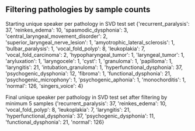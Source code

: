 ## Filtering pathologies by sample counts

Starting unique speaker per pathology in SVD test set
{'recurrent_paralysis': 37, 'reinkes_edema': 10, 'spasmodic_dysphonia': 3, 'central_laryngeal_movement_disorder': 2, 'superior_laryngeal_nerve_lesion': 1, 'amyotrophic_lateral_sclerosis': 1, 'bulbar_paralysis': 1, 'vocal_fold_polyp': 8, 'leukoplakia': 7, 'vocal_fold_carcinoma': 2, 'hypopharyngeal_tumor': 1, 'laryngeal_tumor': 1, 'aryluxation': 1, 'laryngocele': 1, 'cyst': 1, 'granuloma': 1, 'papilloma': 1, 'laryngitis': 21, 'intubation_granuloma': 1, 'hyperfunctional_dysphonia': 37, 'psychogenic_dysphonia': 12, 'fibroma': 1, 'functional_dysphonia': 21, 'psychogenic_microphony': 1, 'psychogenic_aphonia': 1, 'monochorditis': 1, 'normal': 126, 'singers_voice': 4}

Final unique speaker per pathology in SVD test set after filtering by minimum 5 samples
{'recurrent_paralysis': 37, 'reinkes_edema': 10, 'vocal_fold_polyp': 8, 'leukoplakia': 7, 'laryngitis': 21, 'hyperfunctional_dysphonia': 37, 'psychogenic_dysphonia': 11, 'functional_dysphonia': 21, 'normal': 126}
